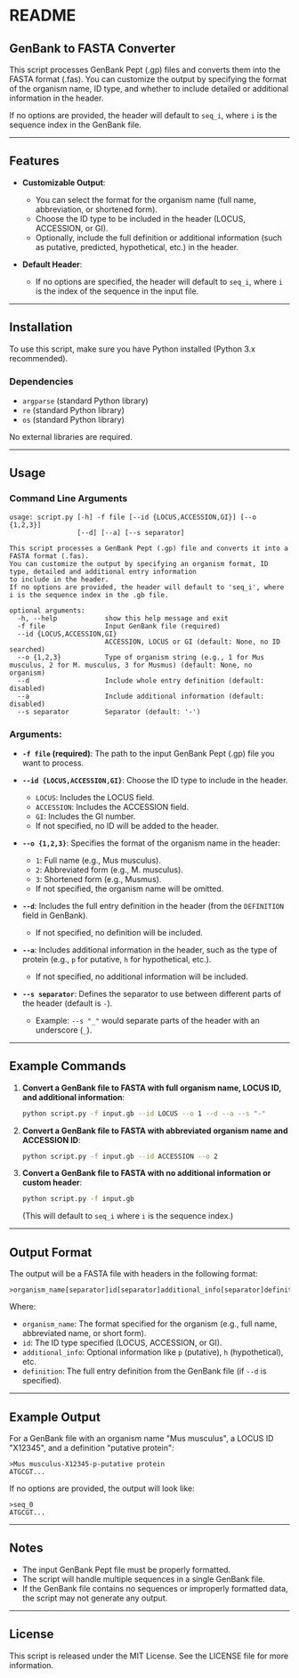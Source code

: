 # README

## GenBank to FASTA Converter

This script processes GenBank Pept (.gp) files and converts them into the FASTA format (.fas). You can customize the output by specifying the format of the organism name, ID type, and whether to include detailed or additional information in the header. 

If no options are provided, the header will default to `seq_i`, where `i` is the sequence index in the GenBank file.

---

## Features

- **Customizable Output**: 
  - You can select the format for the organism name (full name, abbreviation, or shortened form).
  - Choose the ID type to be included in the header (LOCUS, ACCESSION, or GI).
  - Optionally, include the full definition or additional information (such as putative, predicted, hypothetical, etc.) in the header.
  
- **Default Header**: 
  - If no options are specified, the header will default to `seq_i`, where `i` is the index of the sequence in the input file.

---

## Installation

To use this script, make sure you have Python installed (Python 3.x recommended).

### Dependencies

- `argparse` (standard Python library)
- `re` (standard Python library)
- `os` (standard Python library)

No external libraries are required.

---

## Usage

### Command Line Arguments

```
usage: script.py [-h] -f file [--id {LOCUS,ACCESSION,GI}] [--o {1,2,3}]
                 [--d] [--a] [--s separator]

This script processes a GenBank Pept (.gp) file and converts it into a FASTA format (.fas).
You can customize the output by specifying an organism format, ID type, detailed and additional entry information
to include in the header.
If no options are provided, the header will default to 'seq_i', where i is the sequence index in the .gb file.

optional arguments:
  -h, --help            show this help message and exit
  -f file               Input GenBank file (required)
  --id {LOCUS,ACCESSION,GI}
                        ACCESSION, LOCUS or GI (default: None, no ID searched)
  --o {1,2,3}           Type of organism string (e.g., 1 for Mus musculus, 2 for M. musculus, 3 for Musmus) (default: None, no organism)
  --d                   Include whole entry definition (default: disabled)
  --a                   Include additional information (default: disabled)
  --s separator         Separator (default: '-')
```

### Arguments:

- **`-f file` (required)**: The path to the input GenBank Pept (.gp) file you want to process.
- **`--id {LOCUS,ACCESSION,GI}`**: Choose the ID type to include in the header. 
  - `LOCUS`: Includes the LOCUS field.
  - `ACCESSION`: Includes the ACCESSION field.
  - `GI`: Includes the GI number.
  - If not specified, no ID will be added to the header.
  
- **`--o {1,2,3}`**: Specifies the format of the organism name in the header:
  - `1`: Full name (e.g., Mus musculus).
  - `2`: Abbreviated form (e.g., M. musculus).
  - `3`: Shortened form (e.g., Musmus).
  - If not specified, the organism name will be omitted.
  
- **`--d`**: Includes the full entry definition in the header (from the `DEFINITION` field in GenBank).
  - If not specified, no definition will be included.
  
- **`--a`**: Includes additional information in the header, such as the type of protein (e.g., `p` for putative, `h` for hypothetical, etc.).
  - If not specified, no additional information will be included.
  
- **`--s separator`**: Defines the separator to use between different parts of the header (default is `-`).
  - Example: `--s "_"` would separate parts of the header with an underscore (`_`).

---

## Example Commands

1. **Convert a GenBank file to FASTA with full organism name, LOCUS ID, and additional information**:

   ```bash
   python script.py -f input.gb --id LOCUS --o 1 --d --a --s "-"
   ```

2. **Convert a GenBank file to FASTA with abbreviated organism name and ACCESSION ID**:

   ```bash
   python script.py -f input.gb --id ACCESSION --o 2
   ```

3. **Convert a GenBank file to FASTA with no additional information or custom header**:

   ```bash
   python script.py -f input.gb
   ```

   (This will default to `seq_i` where `i` is the sequence index.)

---

## Output Format

The output will be a FASTA file with headers in the following format:

```
>organism_name[separator]id[separator]additional_info[separator]definition
```

Where:
- `organism_name`: The format specified for the organism (e.g., full name, abbreviated name, or short form).
- `id`: The ID type specified (LOCUS, ACCESSION, or GI).
- `additional_info`: Optional information like `p` (putative), `h` (hypothetical), etc.
- `definition`: The full entry definition from the GenBank file (if `--d` is specified).

---

## Example Output

For a GenBank file with an organism name "Mus musculus", a LOCUS ID "X12345", and a definition "putative protein":

```
>Mus musculus-X12345-p-putative protein
ATGCGT...
```

If no options are provided, the output will look like:

```
>seq_0
ATGCGT...
```

---

## Notes

- The input GenBank Pept file must be properly formatted.
- The script will handle multiple sequences in a single GenBank file.
- If the GenBank file contains no sequences or improperly formatted data, the script may not generate any output.

---

## License

This script is released under the MIT License. See the LICENSE file for more information.
